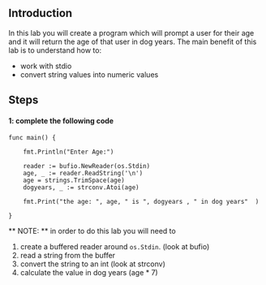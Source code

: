 ## Introduction

In this lab you will create a program which will prompt a user for their age and it will return the age of that user in dog years.  The main benefit of this lab is to understand how to:

* work with stdio
* convert string values into numeric values

## Steps

#### 1: complete the following code

```
func main() {

	fmt.Println("Enter Age:")

	reader := bufio.NewReader(os.Stdin)
	age, _ := reader.ReadString('\n')
	age = strings.TrimSpace(age)
	dogyears, _ := strconv.Atoi(age)

	fmt.Print("the age: ", age, " is ", dogyears , " in dog years"  )

}
```

** NOTE: ** in order to do this lab you will need to 

1. create a buffered reader around `os.Stdin`. (look at bufio)
2. read a string from the buffer
3. convert the string to an int (look at strconv)
4. calculate the value in dog years (age * 7)
